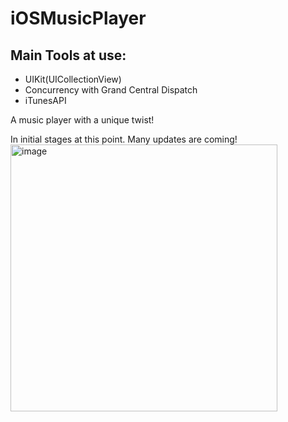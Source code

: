 # iOSMusicPlayer
## Main Tools at use:
  - UIKit(UICollectionView)
  - Concurrency with Grand Central Dispatch
  - iTunesAPI


A music player with a unique twist!

In initial stages at this point. Many updates are coming!
<br>
<img width="427" alt="image" src="https://user-images.githubusercontent.com/18224357/219340776-b0690659-d059-416e-be5d-a396154f5156.png">
